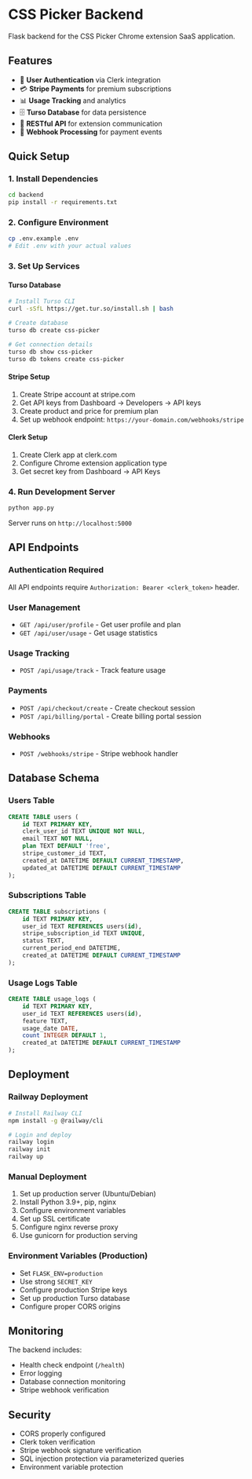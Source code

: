 # CSS Picker Backend

Flask backend for the CSS Picker Chrome extension SaaS application.

## Features

- 🔐 **User Authentication** via Clerk integration
- 💳 **Stripe Payments** for premium subscriptions
- 📊 **Usage Tracking** and analytics
- 🗄️ **Turso Database** for data persistence
- 🔗 **RESTful API** for extension communication
- 📨 **Webhook Processing** for payment events

## Quick Setup

### 1. Install Dependencies

```bash
cd backend
pip install -r requirements.txt
```

### 2. Configure Environment

```bash
cp .env.example .env
# Edit .env with your actual values
```

### 3. Set Up Services

#### Turso Database
```bash
# Install Turso CLI
curl -sSfL https://get.tur.so/install.sh | bash

# Create database
turso db create css-picker

# Get connection details
turso db show css-picker
turso db tokens create css-picker
```

#### Stripe Setup
1. Create Stripe account at stripe.com
2. Get API keys from Dashboard → Developers → API keys
3. Create product and price for premium plan
4. Set up webhook endpoint: `https://your-domain.com/webhooks/stripe`

#### Clerk Setup  
1. Create Clerk app at clerk.com
2. Configure Chrome extension application type
3. Get secret key from Dashboard → API Keys

### 4. Run Development Server

```bash
python app.py
```

Server runs on `http://localhost:5000`

## API Endpoints

### Authentication Required
All API endpoints require `Authorization: Bearer <clerk_token>` header.

### User Management
- `GET /api/user/profile` - Get user profile and plan
- `GET /api/user/usage` - Get usage statistics

### Usage Tracking  
- `POST /api/usage/track` - Track feature usage

### Payments
- `POST /api/checkout/create` - Create checkout session
- `POST /api/billing/portal` - Create billing portal session

### Webhooks
- `POST /webhooks/stripe` - Stripe webhook handler

## Database Schema

### Users Table
```sql
CREATE TABLE users (
    id TEXT PRIMARY KEY,
    clerk_user_id TEXT UNIQUE NOT NULL,
    email TEXT NOT NULL,
    plan TEXT DEFAULT 'free',
    stripe_customer_id TEXT,
    created_at DATETIME DEFAULT CURRENT_TIMESTAMP,
    updated_at DATETIME DEFAULT CURRENT_TIMESTAMP
);
```

### Subscriptions Table
```sql  
CREATE TABLE subscriptions (
    id TEXT PRIMARY KEY,
    user_id TEXT REFERENCES users(id),
    stripe_subscription_id TEXT UNIQUE,
    status TEXT,
    current_period_end DATETIME,
    created_at DATETIME DEFAULT CURRENT_TIMESTAMP
);
```

### Usage Logs Table
```sql
CREATE TABLE usage_logs (
    id TEXT PRIMARY KEY,
    user_id TEXT REFERENCES users(id),
    feature TEXT,
    usage_date DATE,
    count INTEGER DEFAULT 1,
    created_at DATETIME DEFAULT CURRENT_TIMESTAMP
);
```

## Deployment

### Railway Deployment
```bash
# Install Railway CLI
npm install -g @railway/cli

# Login and deploy
railway login
railway init
railway up
```

### Manual Deployment
1. Set up production server (Ubuntu/Debian)
2. Install Python 3.9+, pip, nginx
3. Configure environment variables
4. Set up SSL certificate
5. Configure nginx reverse proxy
6. Use gunicorn for production serving

### Environment Variables (Production)
- Set `FLASK_ENV=production`
- Use strong `SECRET_KEY`
- Configure production Stripe keys
- Set up production Turso database
- Configure proper CORS origins

## Monitoring

The backend includes:
- Health check endpoint (`/health`)
- Error logging
- Database connection monitoring
- Stripe webhook verification

## Security

- CORS properly configured
- Clerk token verification
- Stripe webhook signature verification
- SQL injection protection via parameterized queries
- Environment variable protection